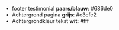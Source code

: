 - footer testimonial **paars/blauw**:  #686de0
- Achtergrond pagina **grijs**: #c3cfe2
- Achtergrondkleur tekst **wit**: #fff